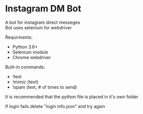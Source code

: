 # Instagram DM Bot 

A bot for instagram direct messeges  
Bot uses selenium for webdriver  

Requirments: 
* Python 3.6+ 
* Selenium module
* Chrome webdriver

Built-in commands:
* !test
* !mimic (text)
* !spam (text, # of times to send)


It is recommended that the python file is placed in it's own folder  

If login fails delete "login info.json" and try again